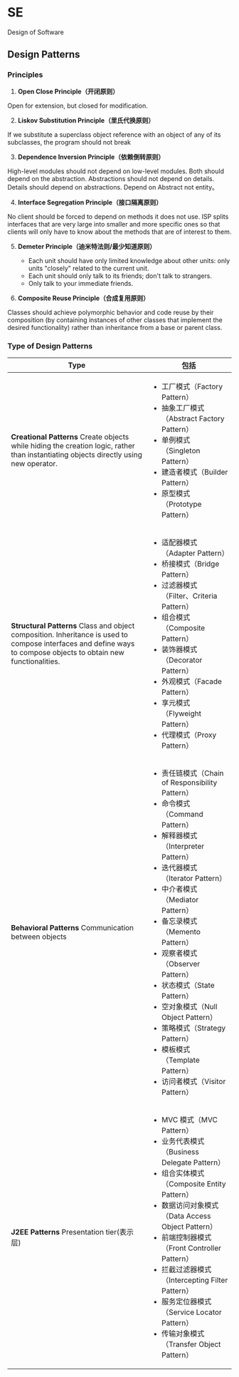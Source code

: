 # SE

Design of Software

## Design Patterns

### Principles

1. **Open Close Principle（开闭原则）**
  
  Open for extension, but closed for modification.

2. **Liskov Substitution Principle（里氏代换原则）**
  
  If we substitute a superclass object reference with an object of any of its subclasses, the program should not break

3. **Dependence Inversion Principle（依赖倒转原则）**
  
  High-level modules should not depend on low-level modules. Both should depend on the abstraction.
  Abstractions should not depend on details. Details should depend on abstractions.
  Depend on Abstract not entity。

4. **Interface Segregation Principle（接口隔离原则）**
  
  No client should be forced to depend on methods it does not use.  ISP splits interfaces that are very large into smaller and more specific ones so that clients will only have to know about the methods that are of interest to them.

5. **Demeter Principle（迪米特法则/最少知道原则）**
    * Each unit should have only limited knowledge about other units: only units "closely" related to the current unit.
    * Each unit should only talk to its friends; don't talk to strangers.
    * Only talk to your immediate friends.

6. **Composite Reuse Principle（合成复用原则）**
  
  Classes should achieve polymorphic behavior and code reuse by their composition (by containing instances of other classes that implement the desired functionality) rather than inheritance from a base or parent class.
  
### Type of Design Patterns

| Type                                                                                                                                                                   | 包括                                                                                                                                                                                                                                                                                                                                                                                       |
|------------------------------------------------------------------------------------------------------------------------------------------------------------------------|--------------------------------------------------------------------------------------------------------------------------------------------------------------------------------------------------------------------------------------------------------------------------------------------------------------------------------------------------------------------------------------------|
| 	**Creational Patterns** Create objects while hiding the creation logic, rather than instantiating objects directly using new operator. | <ul> <li>工厂模式（Factory Pattern）</li> <li>抽象工厂模式（Abstract Factory Pattern）</li> <li>单例模式（Singleton Pattern）</li><li>建造者模式（Builder Pattern）</li><li>原型模式（Prototype Pattern）</li></ul>  |
| **Structural Patterns** Class and object composition. Inheritance is used to compose interfaces and define ways to compose objects to obtain new functionalities.   |<ul> <li>适配器模式（Adapter Pattern）</li> <li>桥接模式（Bridge Pattern）</li> <li>过滤器模式（Filter、Criteria Pattern）</li><li>组合模式（Composite Pattern） </li><li>装饰器模式（Decorator Pattern）</li><li>外观模式（Facade Pattern）</li><li>享元模式（Flyweight Pattern）</li><li>代理模式（Proxy Pattern）</li></ul> |
| **Behavioral Patterns** Communication between objects                                                                                                                |<ul> <li>责任链模式（Chain of Responsibility Pattern）</li> <li>命令模式（Command Pattern）</li> <li>解释器模式（Interpreter Pattern）</li><li>迭代器模式（Iterator Pattern） </li><li>中介者模式（Mediator Pattern）</li><li>备忘录模式（Memento Pattern）</li><li> 观察者模式（Observer Pattern）</li><li>状态模式（State Pattern）</li><li>空对象模式（Null Object Pattern）</li><li>策略模式（Strategy Pattern）</li><li> 模板模式（Template Pattern） </li><li>访问者模式（Visitor Pattern）</li></ul>           |
| **J2EE Patterns** Presentation tier(表示层)  |<ul> <li>MVC 模式（MVC Pattern）</li> <li>业务代表模式（Business Delegate Pattern）</li> <li> 组合实体模式（Composite Entity Pattern）</li><li>数据访问对象模式（Data Access Object Pattern） </li><li>前端控制器模式（Front Controller Pattern）</li><li>拦截过滤器模式（Intercepting Filter Pattern）</li><li>  服务定位器模式（Service Locator Pattern）</li><li>传输对象模式（Transfer Object Pattern）</li></ul>                  |
